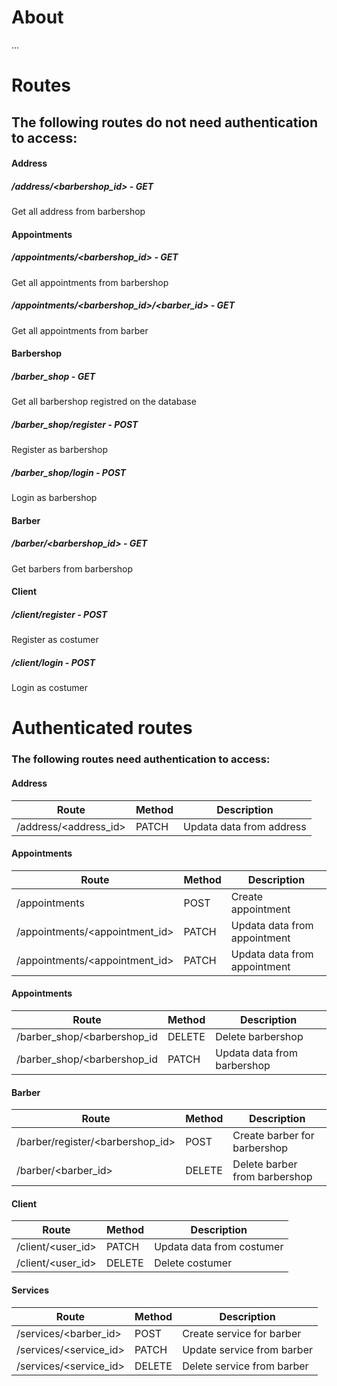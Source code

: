 # About

...


# Routes
  
## The following routes do not need authentication to access:  
  
 
#### Address

##### /address/<barbershop_id> - GET  
Get all address from barbershop  
  
  
#### Appointments

##### /appointments/<barbershop_id> - GET  
Get all appointments from barbershop  
  
##### /appointments/<barbershop_id>/<barber_id> - GET  
Get all appointments from barber  
  
  
#### Barbershop
##### /barber_shop - GET  
Get all barbershop registred on the database  
  
##### /barber_shop/register - POST  
Register as barbershop
  
##### /barber_shop/login - POST  
Login as barbershop  
  
  
#### Barber
##### /barber/<barbershop_id> - GET  
Get barbers from barbershop  
  
  
#### Client
##### /client/register - POST  
Register as costumer  
  
##### /client/login - POST  
Login as costumer  
  
  
# Authenticated routes
  
### The following routes need authentication to access:
  
#### Address

| Route | Method | Description |
| ---- | ---- | ---- |
| /address/<address_id> | PATCH | Updata data from address |

#### Appointments

| Route | Method | Description |
| ---- | ---- | ---- |
| /appointments | POST | Create appointment |
| /appointments/<appointment_id> | PATCH | Updata data from appointment |
| /appointments/<appointment_id> | PATCH | Updata data from appointment |

#### Appointments

| Route | Method | Description |
| ---- | ---- | ---- |
| /barber_shop/<barbershop_id | DELETE | Delete barbershop |
| /barber_shop/<barbershop_id | PATCH | Updata data from barbershop |

#### Barber

| Route | Method | Description |
| ---- | ---- | ---- |
| /barber/register/<barbershop_id> | POST | Create barber for barbershop |
| /barber/<barber_id> | DELETE | Delete barber from barbershop |

#### Client

| Route | Method | Description |
| ---- | ---- | ---- |
| /client/<user_id> | PATCH | Updata data from costumer |
| /client/<user_id> | DELETE | Delete costumer |

#### Services

| Route | Method | Description |
| ---- | ---- | ---- |
| /services/<barber_id> | POST | Create service for barber |
| /services/<service_id> | PATCH | Update service from barber |
| /services/<service_id> | DELETE | Delete service from barber |
  

